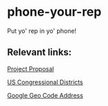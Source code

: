 # phone-your-rep
Put yo' rep in yo' phone!

## Relevant links:

[Project Proposal](https://docs.google.com/document/d/1l33DxmEWg6RdDU8WBxEgKTL6vxGSlwY_l-T8csH11O8/edit)

[US Congressional Districts](https://davemahler.carto.com/viz/3ca2f82e-ac15-11e6-907b-0e98b61680bf/public_map)

[Google Geo Code Address](https://developers.google.com/maps/documentation/geocoding/intro)
